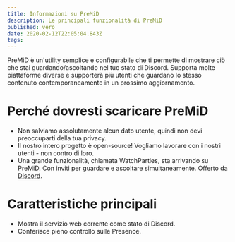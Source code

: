 ```yaml
---
title: Informazioni su PreMiD
description: Le principali funzionalità di PreMiD
published: vero
date: 2020-02-12T22:05:04.843Z
tags:
---
```


PreMiD è un'utility semplice e configurabile che ti permette di mostrare ciò che stai guardando/ascoltando nel tuo stato di Discord. Supporta molte piattaforme diverse e supporterà più utenti che guardano lo stesso contenuto contemporaneamente in un prossimo aggiornamento.

# Perché dovresti scaricare PreMiD
- Non salviamo assolutamente alcun dato utente, quindi non devi preoccuparti della tua privacy.
- Il nostro intero progetto è open-source! Vogliamo lavorare con i nostri utenti - non contro di loro.
- Una grande funzionalità, chiamata WatchParties, sta arrivando su PreMiD. Con inviti per guardare e ascoltare simultaneamente. Offerto da [Discord](https://discordapp.com/).

# Caratteristiche principali
- Mostra il servizio web corrente come stato di Discord.
- Conferisce pieno controllo sulle Presence.